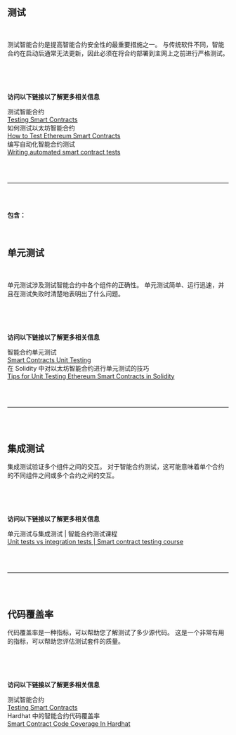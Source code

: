 ## 测试<br>

<br>

测试智能合约是提高智能合约安全性的最重要措施之一。 与传统软件不同，智能合约在启动后通常无法更新，因此必须在将合约部署到主网上之前进行严格测试。<br>

<br>
<br>
<br>

**访问以下链接以了解更多相关信息**<br>

测试智能合约<br>
[Testing Smart Contracts](https://ethereum.org/en/developers/docs/smart-contracts/testing/)<br>
如何测试以太坊智能合约<br>
[How to Test Ethereum Smart Contracts](https://betterprogramming.pub/how-to-test-ethereum-smart-contracts-35abc8fa199d)<br>
编写自动化智能合约测试<br>
[Writing automated smart contract tests](https://docs.openzeppelin.com/learn/writing-automated-tests)<br>

<br>
<br>

***

<br>
<br>

**包含：**<br>

<br>

## 单元测试<br>

<br>

单元测试涉及测试智能合约中各个组件的正确性。 单元测试简单、运行迅速，并且在测试失败时清楚地表明出了什么问题。<br>

<br>
<br>
<br>

**访问以下链接以了解更多相关信息**<br>

智能合约单元测试<br>
[Smart Contracts Unit Testing](https://ethereum.org/en/developers/docs/smart-contracts/testing/#unit-testing)<br>
在 Solidity 中对以太坊智能合约进行单元测试的技巧<br>
[Tips for Unit Testing Ethereum Smart Contracts in Solidity](https://betterprogramming.pub/a-few-tips-for-unit-testing-ethereum-smart-contract-in-solidity-d804062068fb)<br>

<br>
<br>

***

<br>
<br>

## 集成测试<br>
集成测试验证多个组件之间的交互。 对于智能合约测试，这可能意味着单个合约的不同组件之间或多个合约之间的交互。<br>

<br>
<br>
<br>

**访问以下链接以了解更多相关信息**<br>

单元测试与集成测试 | 智能合约测试课程<br>
[Unit tests vs integration tests | Smart contract testing course](https://youtu.be/GxnX9k8i0zM)<br>

<br>
<br>

***

<br>
<br>

## 代码覆盖率<br>
代码覆盖率是一种指标，可以帮助您了解测试了多少源代码。 这是一个非常有用的指标，可以帮助您评估测试套件的质量。<br>

<br>
<br>
<br>

**访问以下链接以了解更多相关信息**<br>

测试智能合约<br>
[Testing Smart Contracts](https://ethereum.org/en/developers/docs/smart-contracts/testing/)<br>
Hardhat 中的智能合约代码覆盖率<br>
[Smart Contract Code Coverage In Hardhat](https://medium.com/coinmonks/smart-contract-code-coverage-in-hardhat-d4a5ff6c9ba6)<br>